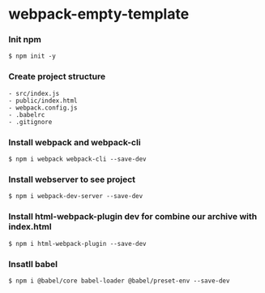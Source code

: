 # webpack-empty-template 

### Init npm

    $ npm init -y

### Create project structure

    - src/index.js
    - public/index.html
    - webpack.config.js
    - .babelrc
    - .gitignore

### Install webpack and webpack-cli

    $ npm i webpack webpack-cli --save-dev

### Install webserver to see project

    $ npm i webpack-dev-server --save-dev

### Install html-webpack-plugin dev for combine our archive with index.html

    $ npm i html-webpack-plugin --save-dev

### Insatll babel

    $ npm i @babel/core babel-loader @babel/preset-env --save-dev
